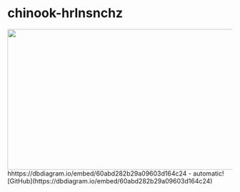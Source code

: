 # chinook-hrlnsnchz

<img width="560" height="315" src='https://dbdiagram.io/embed/60abd282b29a09603d164c24'>
hhttps://dbdiagram.io/embed/60abd282b29a09603d164c24 - automatic!
[GitHub](https://dbdiagram.io/embed/60abd282b29a09603d164c24)
